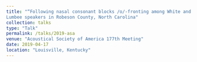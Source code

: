 ```yaml
---
title: "“Following nasal consonant blocks /o/-fronting among White and
Lumbee speakers in Robeson County, North Carolina"
collection: talks
type: "Talk"
permalink: /talks/2019-asa
venue: "Acoustical Society of America 177th Meeting"
date: 2019-04-17
location: "Louisville, Kentucky"
---
```

